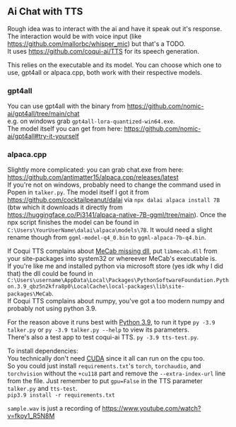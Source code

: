 ## Ai Chat with TTS

Rough idea was to interact with the ai and have it speak out it's response.  
The interaction would be with voice input (like https://github.com/mallorbc/whisper_mic) but that's a TODO.  
It uses https://github.com/coqui-ai/TTS for its speech generation.

This relies on the executable and its model. You can choose which one to use, gpt4all or alpaca.cpp, both work with their respective models.

### gpt4all
You can use gpt4all with the binary from https://github.com/nomic-ai/gpt4all/tree/main/chat  
e.g. on windows grab `gpt4all-lora-quantized-win64.exe`.  
The model itself you can get from here: https://github.com/nomic-ai/gpt4all#try-it-yourself  

### alpaca.cpp
Slightly more complicated: you can grab chat.exe from here: https://github.com/antimatter15/alpaca.cpp/releases/latest  
If you're not on windows, probably need to change the command used in Popen in `talker.py`.
The model itself I got it from https://github.com/cocktailpeanut/dalai via `npx dalai alpaca install 7B` (btw which it downloads it directly from https://huggingface.co/Pi3141/alpaca-native-7B-ggml/tree/main). Once the npx script finishes the model can be found in `C:\Users\YourUserName\dalai\alpaca\models\7B`. It would need a slight rename though from `ggml-model-q4_0.bin` to `ggml-alpaca-7b-q4.bin`.


If Coqui TTS complains about [MeCab missing dll](https://stackoverflow.com/a/68751762), put `libmecab.dll` from your site-packages into system32 or whereever MeCab's executable is.  
If you're like me and installed python via microsoft store (yes idk why I did that) the dll could be found in `C:\Users\username\AppData\Local\Packages\PythonSoftwareFoundation.Python.3.9_qbz5n2kfra8p0\LocalCache\local-packages\lib\site-packages\MeCab`.  
If Coqui TTS complains about numpy, you've got a too modern numpy and probably not using python 3.9.

For the reason above it runs best with [Python 3.9](https://www.python.org/downloads/release/python-3913/), to run it type `py -3.9 talker.py` or `py -3.9 talker.py --help` to view its parameters.  
There's also a test app to test coqui-ai TTS. `py -3.9 tts-test.py`.  

To install dependencies:  
You technically don't need [CUDA](https://developer.nvidia.com/cuda-downloads) since it all can run on the cpu too.  
So you could just install `requirements.txt`'s `torch`, `torchaudio`, and `torchvision` without the `+cu118` part and remove the `--extra-index-url` line from the file. Just remember to put `gpu=False` in the TTS parameter `talker.py` and `tts-test`.  
`pip3.9 install -r requirements.txt`  

`sample.wav` is just a recording of https://www.youtube.com/watch?v=fkoy1_R5N8M  
